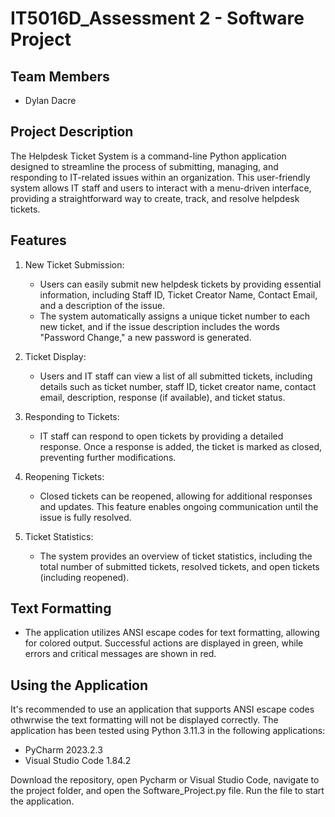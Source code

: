 # IT5016D_Assessment 2 - Software Project
## Team Members
- Dylan Dacre

## Project Description
The Helpdesk Ticket System is a command-line Python application designed to streamline the process of submitting, managing, and responding to IT-related issues within an organization. This user-friendly system allows IT staff and users to interact with a menu-driven interface, providing a straightforward way to create, track, and resolve helpdesk tickets.

## Features
1. New Ticket Submission:

    - Users can easily submit new helpdesk tickets by providing essential information, including Staff ID, Ticket Creator Name, Contact Email, and a description of the issue.
    - The system automatically assigns a unique ticket number to each new ticket, and if the issue description includes the words "Password Change," a new password is generated.
2. Ticket Display:

    - Users and IT staff can view a list of all submitted tickets, including details such as ticket number, staff ID, ticket creator name, contact email, description, response (if available), and ticket status.
3. Responding to Tickets:

    - IT staff can respond to open tickets by providing a detailed response. Once a response is added, the ticket is marked as closed, preventing further modifications.
4. Reopening Tickets:

    - Closed tickets can be reopened, allowing for additional responses and updates. This feature enables ongoing communication until the issue is fully resolved.
5. Ticket Statistics:

    - The system provides an overview of ticket statistics, including the total number of submitted tickets, resolved tickets, and open tickets (including reopened).

## Text Formatting
- The application utilizes ANSI escape codes for text formatting, allowing for colored output. Successful actions are displayed in green, while errors and critical messages are shown in red.

## Using the Application
It's recommended to use an application that supports ANSI escape codes othwrwise the text formatting will not be displayed correctly. The application has been tested using Python 3.11.3 in the following applications:
- PyCharm 2023.2.3
- Visual Studio Code 1.84.2

Download the repository, open Pycharm or Visual Studio Code, navigate to the project folder, and open the Software_Project.py file. Run the file to start the application.
